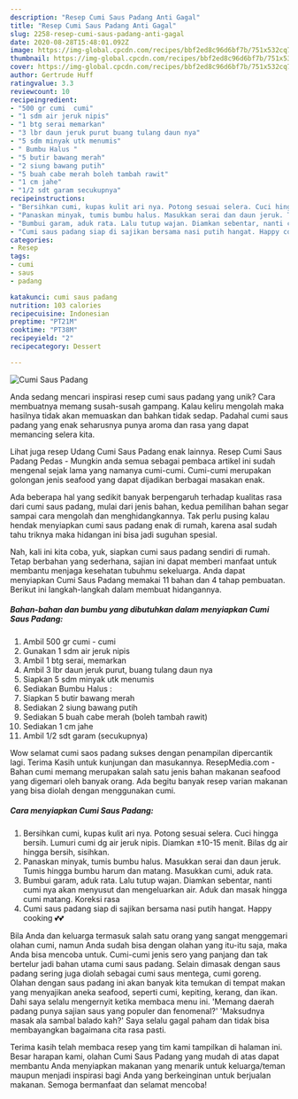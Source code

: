 ```yaml
---
description: "Resep Cumi Saus Padang Anti Gagal"
title: "Resep Cumi Saus Padang Anti Gagal"
slug: 2258-resep-cumi-saus-padang-anti-gagal
date: 2020-08-28T15:48:01.092Z
image: https://img-global.cpcdn.com/recipes/bbf2ed8c96d6bf7b/751x532cq70/cumi-saus-padang-foto-resep-utama.jpg
thumbnail: https://img-global.cpcdn.com/recipes/bbf2ed8c96d6bf7b/751x532cq70/cumi-saus-padang-foto-resep-utama.jpg
cover: https://img-global.cpcdn.com/recipes/bbf2ed8c96d6bf7b/751x532cq70/cumi-saus-padang-foto-resep-utama.jpg
author: Gertrude Huff
ratingvalue: 3.3
reviewcount: 10
recipeingredient:
- "500 gr cumi  cumi"
- "1 sdm air jeruk nipis"
- "1 btg serai memarkan"
- "3 lbr daun jeruk purut buang tulang daun nya"
- "5 sdm minyak utk menumis"
- " Bumbu Halus "
- "5 butir bawang merah"
- "2 siung bawang putih"
- "5 buah cabe merah boleh tambah rawit"
- "1 cm jahe"
- "1/2 sdt garam secukupnya"
recipeinstructions:
- "Bersihkan cumi, kupas kulit ari nya. Potong sesuai selera. Cuci hingga bersih. Lumuri cumi dg air jeruk nipis. Diamkan ±10-15 menit. Bilas dg air hingga bersih, sisihkan."
- "Panaskan minyak, tumis bumbu halus. Masukkan serai dan daun jeruk. Tumis hingga bumbu harum dan matang. Masukkan cumi, aduk rata."
- "Bumbui garam, aduk rata. Lalu tutup wajan. Diamkan sebentar, nanti cumi nya akan menyusut dan mengeluarkan air. Aduk dan masak hingga cumi matang. Koreksi rasa"
- "Cumi saus padang siap di sajikan bersama nasi putih hangat. Happy cooking 💕💕"
categories:
- Resep
tags:
- cumi
- saus
- padang

katakunci: cumi saus padang 
nutrition: 103 calories
recipecuisine: Indonesian
preptime: "PT21M"
cooktime: "PT38M"
recipeyield: "2"
recipecategory: Dessert

---
```



![Cumi Saus Padang](https://img-global.cpcdn.com/recipes/bbf2ed8c96d6bf7b/751x532cq70/cumi-saus-padang-foto-resep-utama.jpg)

Anda sedang mencari inspirasi resep cumi saus padang yang unik? Cara membuatnya memang susah-susah gampang. Kalau keliru mengolah maka hasilnya tidak akan memuaskan dan bahkan tidak sedap. Padahal cumi saus padang yang enak seharusnya punya aroma dan rasa yang dapat memancing selera kita.

Lihat juga resep Udang Cumi Saus Padang enak lainnya. Resep Cumi Saus Padang Pedas - Mungkin anda semua sebagai pembaca artikel ini sudah mengenal sejak lama yang namanya cumi-cumi. Cumi-cumi merupakan golongan jenis seafood yang dapat dijadikan berbagai masakan enak.

Ada beberapa hal yang sedikit banyak berpengaruh terhadap kualitas rasa dari cumi saus padang, mulai dari jenis bahan, kedua pemilihan bahan segar sampai cara mengolah dan menghidangkannya. Tak perlu pusing kalau hendak menyiapkan cumi saus padang enak di rumah, karena asal sudah tahu triknya maka hidangan ini bisa jadi suguhan spesial.


Nah, kali ini kita coba, yuk, siapkan cumi saus padang sendiri di rumah. Tetap berbahan yang sederhana, sajian ini dapat memberi manfaat untuk membantu menjaga kesehatan tubuhmu sekeluarga. Anda dapat menyiapkan Cumi Saus Padang memakai 11 bahan dan 4 tahap pembuatan. Berikut ini langkah-langkah dalam membuat hidangannya.

<!--inarticleads1-->

##### Bahan-bahan dan bumbu yang dibutuhkan dalam menyiapkan Cumi Saus Padang:

1. Ambil 500 gr cumi - cumi
1. Gunakan 1 sdm air jeruk nipis
1. Ambil 1 btg serai, memarkan
1. Ambil 3 lbr daun jeruk purut, buang tulang daun nya
1. Siapkan 5 sdm minyak utk menumis
1. Sediakan  Bumbu Halus :
1. Siapkan 5 butir bawang merah
1. Sediakan 2 siung bawang putih
1. Sediakan 5 buah cabe merah (boleh tambah rawit)
1. Sediakan 1 cm jahe
1. Ambil 1/2 sdt garam (secukupnya)


Wow selamat cumi saos padang sukses dengan penampilan dipercantik lagi. Terima Kasih untuk kunjungan dan masukannya. ResepMedia.com - Bahan cumi memang merupakan salah satu jenis bahan makanan seafood yang digemari oleh banyak orang. Ada begitu banyak resep varian makanan yang bisa diolah dengan menggunakan cumi. 

<!--inarticleads2-->

##### Cara menyiapkan Cumi Saus Padang:

1. Bersihkan cumi, kupas kulit ari nya. Potong sesuai selera. Cuci hingga bersih. Lumuri cumi dg air jeruk nipis. Diamkan ±10-15 menit. Bilas dg air hingga bersih, sisihkan.
1. Panaskan minyak, tumis bumbu halus. Masukkan serai dan daun jeruk. Tumis hingga bumbu harum dan matang. Masukkan cumi, aduk rata.
1. Bumbui garam, aduk rata. Lalu tutup wajan. Diamkan sebentar, nanti cumi nya akan menyusut dan mengeluarkan air. Aduk dan masak hingga cumi matang. Koreksi rasa
1. Cumi saus padang siap di sajikan bersama nasi putih hangat. Happy cooking 💕💕


Bila Anda dan keluarga termasuk salah satu orang yang sangat menggemari olahan cumi, namun Anda sudah bisa dengan olahan yang itu-itu saja, maka Anda bisa mencoba untuk. Cumi-cumi jenis sero yang panjang dan tak bertelur jadi bahan utama cumi saus padang. Selain dimasak dengan saus padang sering juga diolah sebagai cumi saus mentega, cumi goreng. Olahan dengan saus padang ini akan banyak kita temukan di tempat makan yang menyajikan aneka seafood, seperti cumi, kepiting, kerang, dan ikan. Dahi saya selalu mengernyit ketika membaca menu ini. &#39;Memang daerah padang punya sajian saus yang populer dan fenomenal?&#39; &#39;Maksudnya masak ala sambal balado kah?&#39; Saya selalu gagal paham dan tidak bisa membayangkan bagaimana cita rasa pasti. 

Terima kasih telah membaca resep yang tim kami tampilkan di halaman ini. Besar harapan kami, olahan Cumi Saus Padang yang mudah di atas dapat membantu Anda menyiapkan makanan yang menarik untuk keluarga/teman maupun menjadi inspirasi bagi Anda yang berkeinginan untuk berjualan makanan. Semoga bermanfaat dan selamat mencoba!

